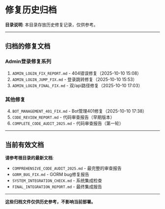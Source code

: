 # 修复历史归档

**目录说明**: 本目录存放历史修复记录，仅供参考。

---

## 归档的修复文档

### Admin登录修复系列
1. `ADMIN_LOGIN_FIX_REPORT.md` - 404错误修复（2025-10-10 15:08）
2. `ADMIN_LOGIN_JUMP_FIX.md` - 登录跳转修复（2025-10-10 15:53）
3. `ADMIN_LOGIN_FINAL_FIX.md` - 双/api路径修复（2025-10-10 17:03）

### 其他修复
4. `BOT_MANAGEMENT_401_FIX.md` - Bot管理401修复（2025-10-10 17:38）
5. `CODE_REVIEW_REPORT.md` - 代码审查报告（早期版本）
6. `COMPLETE_CODE_AUDIT_2025.md` - 代码审查报告（第一轮）

---

## 当前有效文档

**请参考根目录的最新文档**:
- `COMPREHENSIVE_CODE_AUDIT_2025.md` - 最完整的审查报告
- `GORM_BUG_FIX.md` - GORM bug修复报告
- `SYSTEM_INTEGRATION_CHECK.md` - 系统集成检查
- `FINAL_INTEGRATION_REPORT.md` - 最终集成报告

---

**这些归档文件仅供历史参考，不影响当前部署。**

